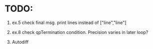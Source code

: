 # TODO:

1. ex.5 check final msg. print lines instead of ["line","line"]

2. ex.8 check qpTermination condition. Precision varies in later loop?

3. Autodiff 
